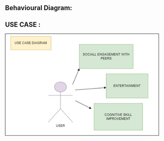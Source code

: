 ## Behavioural Diagram:

## USE CASE :
![USE CASE](https://github.com/Y-133/M2-EmbSys/blob/2d2585d59268072132e2a7b9f36f30c7274cac27/PROJECT/IMAGES/USE%20CASE.jpg)
